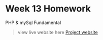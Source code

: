 # Week 13 Homework

PHP & mySql Fundamental
>view live website here [Project website](http://se412-tuymove.azurewebsites.net/week13.homework/)

